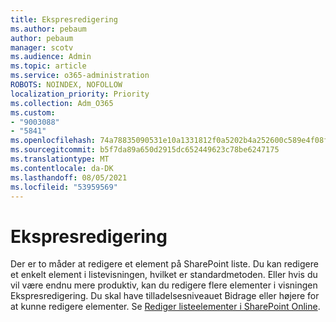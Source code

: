 ```yaml
---
title: Ekspresredigering
ms.author: pebaum
author: pebaum
manager: scotv
ms.audience: Admin
ms.topic: article
ms.service: o365-administration
ROBOTS: NOINDEX, NOFOLLOW
localization_priority: Priority
ms.collection: Adm_O365
ms.custom:
- "9003088"
- "5841"
ms.openlocfilehash: 74a78835090531e10a1331812f0a5202b4a252600c589e4f08ff891398a3cc3d
ms.sourcegitcommit: b5f7da89a650d2915dc652449623c78be6247175
ms.translationtype: MT
ms.contentlocale: da-DK
ms.lasthandoff: 08/05/2021
ms.locfileid: "53959569"
---
```

# <a name="quick-edit"></a>Ekspresredigering

Der er to måder at redigere et element på SharePoint liste. Du kan redigere et enkelt element i listevisningen, hvilket er standardmetoden. Eller hvis du vil være endnu mere produktiv, kan du redigere flere elementer i visningen Ekspresredigering. Du skal have tilladelsesniveauet Bidrage eller højere for at kunne redigere elementer. Se [Rediger listeelementer i SharePoint Online](https://support.microsoft.com/office/dac1a1c3-a80b-4082-ba57-715cf613d0f7).
